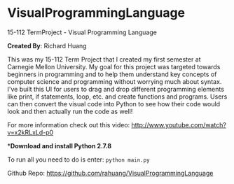 VisualProgrammingLanguage
==============

15-112 TermProject - Visual Programming Language

**Created By**: Richard Huang

This was my 15-112 Term Project that I created my first semester at Carnegie Mellon University. My goal for this project was targeted towards beginners in programming and to help them understand key concepts of computer science and programming without worrying much about syntax. I've built this UI for users to drag and drop different programming elements like print, if statements, loop, etc. and create functions and programs. Users can then convert the visual code into Python to see how their code would look and then actually run the code as well! 

For more information check out this video: http://www.youtube.com/watch?v=x2kRLxLd-p0

***Download and install Python 2.7.8**

To run all you need to do is enter: `python main.py`

Github Repo: https://github.com/rahuang/VisualProgrammingLanguage



